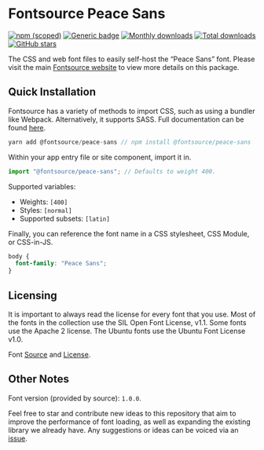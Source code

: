 # Fontsource Peace Sans

[![npm (scoped)](https://img.shields.io/npm/v/@fontsource/peace-sans?color=brightgreen)](https://www.npmjs.com/package/@fontsource/peace-sans) [![Generic badge](https://img.shields.io/badge/fontsource-passing-brightgreen)](https://github.com/fontsource/fontsource) [![Monthly downloads](https://badgen.net/npm/dm/@fontsource/peace-sans)](https://github.com/fontsource/fontsource) [![Total downloads](https://badgen.net/npm/dt/@fontsource/peace-sans)](https://github.com/fontsource/fontsource) [![GitHub stars](https://img.shields.io/github/stars/fontsource/fontsource.svg?style=social&label=Star)](https://github.com/fontsource/fontsource/stargazers)

The CSS and web font files to easily self-host the “Peace Sans” font. Please visit the main [Fontsource website](https://fontsource.org/fonts/peace-sans) to view more details on this package.

## Quick Installation

Fontsource has a variety of methods to import CSS, such as using a bundler like Webpack. Alternatively, it supports SASS. Full documentation can be found [here](https://fontsource.org/docs/introduction).

```javascript
yarn add @fontsource/peace-sans // npm install @fontsource/peace-sans
```

Within your app entry file or site component, import it in.

```javascript
import "@fontsource/peace-sans"; // Defaults to weight 400.
```

Supported variables:

- Weights: `[400]`
- Styles: `[normal]`
- Supported subsets: `[latin]`

Finally, you can reference the font name in a CSS stylesheet, CSS Module, or CSS-in-JS.

```css
body {
  font-family: "Peace Sans";
}
```

## Licensing

It is important to always read the license for every font that you use.
Most of the fonts in the collection use the SIL Open Font License, v1.1. Some fonts use the Apache 2 license. The Ubuntu fonts use the Ubuntu Font License v1.0.

Font [Source](https://www.fontsquirrel.com/fonts/peace-sans) and [License](https://www.fontsquirrel.com/license/peace-sans).

## Other Notes

Font version (provided by source): `1.0.0`.

Feel free to star and contribute new ideas to this repository that aim to improve the performance of font loading, as well as expanding the existing library we already have. Any suggestions or ideas can be voiced via an [issue](https://github.com/fontsource/fontsource/issues).
